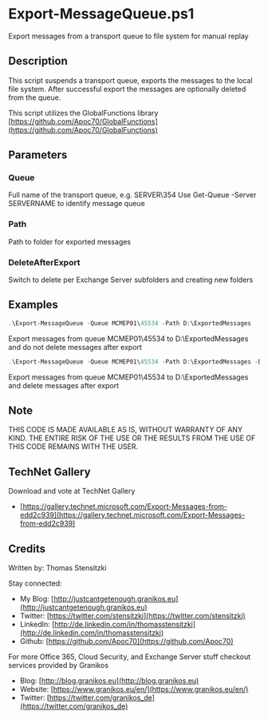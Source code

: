 # Export-MessageQueue.ps1

Export messages from a transport queue to file system for manual replay 

## Description

This script suspends a transport queue, exports the messages to the local file system. After successful export the messages are optionally deleted from the queue.

This script utilizes the GlobalFunctions library [https://github.com/Apoc70/GlobalFunctions](https://github.com/Apoc70/GlobalFunctions)

## Parameters

### Queue

Full name of the transport queue, e.g. SERVER\354
Use Get-Queue -Server SERVERNAME to identify message queue

### Path

Path to folder for exported messages

### DeleteAfterExport

Switch to delete per Exchange Server subfolders and creating new folders

## Examples

``` PowerShell
.\Export-MessageQueue -Queue MCMEP01\45534 -Path D:\ExportedMessages
```

Export messages from queue MCMEP01\45534 to D:\ExportedMessages and do not delete messages after export

``` PowerShell
.\Export-MessageQueue -Queue MCMEP01\45534 -Path D:\ExportedMessages -DeleteAfterExport
```

Export messages from queue MCMEP01\45534 to D:\ExportedMessages and delete messages after export

## Note

THIS CODE IS MADE AVAILABLE AS IS, WITHOUT WARRANTY OF ANY KIND. THE ENTIRE
RISK OF THE USE OR THE RESULTS FROM THE USE OF THIS CODE REMAINS WITH THE USER.

## TechNet Gallery

Download and vote at TechNet Gallery

- [https://gallery.technet.microsoft.com/Export-Messages-from-edd2c939](https://gallery.technet.microsoft.com/Export-Messages-from-edd2c939)

## Credits

Written by: Thomas Stensitzki

Stay connected:

* My Blog: [http://justcantgetenough.granikos.eu](http://justcantgetenough.granikos.eu)
* Twitter: [https://twitter.com/stensitzki](https://twitter.com/stensitzki)
* LinkedIn: [http://de.linkedin.com/in/thomasstensitzki](http://de.linkedin.com/in/thomasstensitzki)
* Github: [https://github.com/Apoc70](https://github.com/Apoc70)

For more Office 365, Cloud Security, and Exchange Server stuff checkout services provided by Granikos

* Blog: [http://blog.granikos.eu](http://blog.granikos.eu)
* Website: [https://www.granikos.eu/en/](https://www.granikos.eu/en/)
* Twitter: [https://twitter.com/granikos_de](https://twitter.com/granikos_de)
